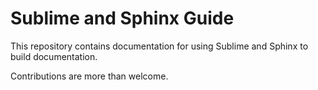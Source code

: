 # Sublime and Sphinx Guide

This repository contains documentation for using Sublime and Sphinx to build documentation.

Contributions are more than welcome.
